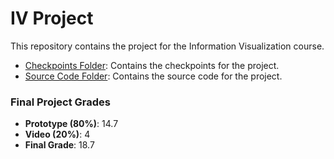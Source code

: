 # IV Project

This repository contains the project for the Information Visualization course.

- [Checkpoints Folder](./checkpoints/): Contains the checkpoints for the project.
- [Source Code Folder](./src/): Contains the source code for the project.

### Final Project Grades

- **Prototype (80%)**: 14.7
- **Video (20%)**: 4
- **Final Grade**: 18.7
